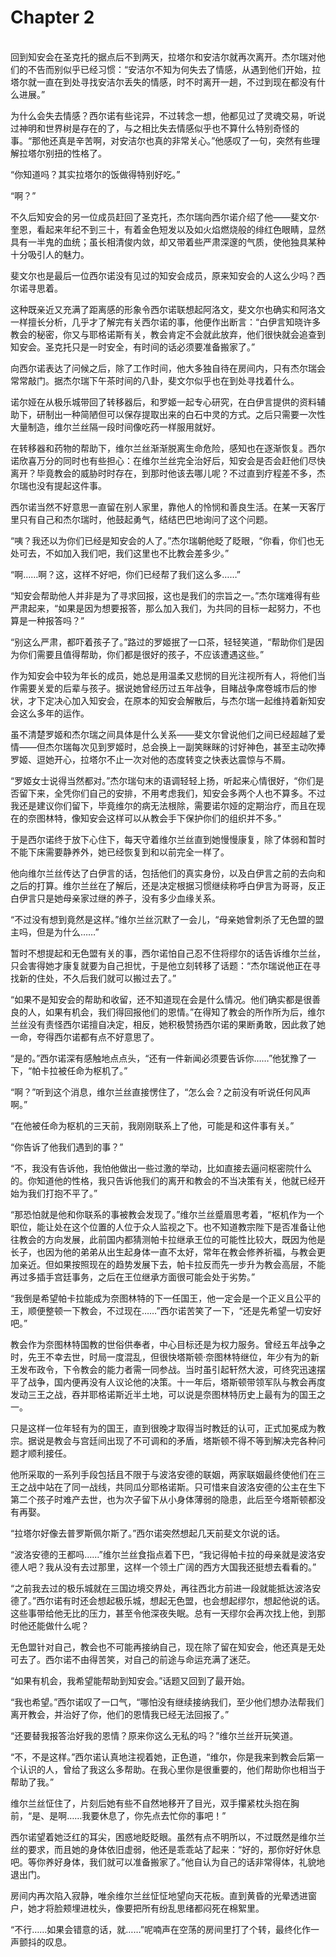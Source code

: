 # Chapter 2

<br>
回到知安会在圣克托的据点后不到两天，拉塔尔和安洁尔就再次离开。杰尔瑞对他们的不告而别似乎已经习惯：“安洁尔不知为何失去了情感，从遇到他们开始，拉塔尔就一直在到处寻找安洁尔丢失的情感，时不时离开一趟，不过到现在都没有什么进展。”

为什么会失去情感？西尔诺有些诧异，不过转念一想，他都见过了灵魂交易，听说过神明和世界树是存在的了，与之相比失去情感似乎也不算什么特别奇怪的事。“那他还真是辛苦啊，对安洁尔也真的非常关心。”他感叹了一句，突然有些理解拉塔尔别扭的性格了。

“你知道吗？其实拉塔尔的饭做得特别好吃。”

“啊？”

不久后知安会的另一位成员赶回了圣克托，杰尔瑞向西尔诺介绍了他——斐文尔·奎恩，看起来年纪不到三十，有着金色短发以及如火焰燃烧般的绯红色眼睛，显然具有一半鬼的血统；虽长相清俊内敛，却又带着些严肃深邃的气质，使他独具某种十分吸引人的魅力。

斐文尔也是最后一位西尔诺没有见过的知安会成员，原来知安会的人这么少吗？西尔诺寻思着。

这种既亲近又充满了距离感的形象令西尔诺联想起阿洛文，斐文尔也确实和阿洛文一样擅长分析，几乎才了解完有关西尔诺的事，他便作出断言：“白伊言知晓许多教会的秘密，你又与耶格诺斯有关，教会肯定不会就此放弃，他们很快就会追查到知安会。圣克托只是一时安全，有时间的话必须要准备搬家了。”

向西尔诺表达了问候之后，除了工作时间，他大多独自待在房间内，只有杰尔瑞会常常敲门。据杰尔瑞下午茶时间的八卦，斐文尔似乎也在到处寻找着什么。

诺尔娅在从极乐城带回了转移器后，和罗姬一起专心研究，在白伊言提供的资料辅助下，研制出一种简陋但可以保存提取出来的白石中灵的方式。之后只需要一次性大量制造，维尔兰丝隔一段时间像吃药一样服用就好。

在转移器和药物的帮助下，维尔兰丝渐渐脱离生命危险，感知也在逐渐恢复。西尔诺欣喜万分的同时也有些担心：在维尔兰丝完全治好后，知安会是否会赶他们尽快离开？毕竟教会的威胁时时存在，到那时他该去哪儿呢？不过直到疗程差不多，杰尔瑞也没有提起这件事。

西尔诺当然不好意思一直留在别人家里，靠他人的怜悯和善良生活。在某一天客厅里只有自己和杰尔瑞时，他鼓起勇气，结结巴巴地询问了这个问题。

“咦？我还以为你们已经是知安会的人了。”杰尔瑞朝他眨了眨眼，“你看，你们也无处可去，不如加入我们吧，我们这里也不比教会差多少。”

“啊……啊？这，这样不好吧，你们已经帮了我们这么多……”

“知安会帮助他人并非是为了寻求回报，这也是我们的宗旨之一。”杰尔瑞难得有些严肃起来，“如果是因为想要报答，那么加入我们，为共同的目标一起努力，不也算是一种报答吗？”

“别这么严肃，都吓着孩子了。”路过的罗姬抿了一口茶，轻轻笑道，“帮助你们是因为你们需要且值得帮助，你们都是很好的孩子，不应该遭遇这些。”

作为知安会中较为年长的成员，她总是用温柔又悲悯的目光注视所有人，将他们当作需要关爱的后辈与孩子。据说她曾经历过五年战争，目睹战争席卷城市后的惨状，才下定决心加入知安会，在原本的知安会解散后，与杰尔瑞一起维持着新知安会这么多年的运作。

虽不清楚罗姬和杰尔瑞之间具体是什么关系——斐文尔曾说他们之间已经超越了爱情——但杰尔瑞每次见到罗姬时，总会换上一副笑眯眯的讨好神色，甚至主动吹捧罗姬、逗她开心，拉塔尔不止一次对他的态度转变之快表达震惊与不屑。

“罗姬女士说得当然都对。”杰尔瑞句末的语调轻轻上扬，听起来心情很好，“你们是否留下来，全凭你们自己的安排，不用考虑我们，知安会多两个人也不算多。不过我还是建议你们留下，毕竟维尔的病无法根除，需要诺尔娅的定期治疗，而且在现在的奈图林特，像知安会这样可以从教会手下保护你们的组织并不多。”

于是西尔诺终于放下心住下，每天守着维尔兰丝直到她慢慢康复，除了体弱和暂时不能下床需要静养外，她已经恢复到和以前完全一样了。

他向维尔兰丝传达了白伊言的话，包括他们的真实身份，以及白伊言之前的去向和之后的打算。维尔兰丝在了解后，还是决定根据习惯继续称呼白伊言为哥哥，反正白伊言只是她母亲家过继的养子，没有多少血缘关系。

“不过没有想到竟然是这样。”维尔兰丝沉默了一会儿，“母亲她曾刺杀了无色盟的盟主吗，但是为什么……”

暂时不想提起和无色盟有关的事，西尔诺怕自己忍不住将缪尔的话告诉维尔兰丝，只会害得她才康复就要为自己担忧，于是他立刻转移了话题：“杰尔瑞说他正在寻找新的住处，不久后我们就可以搬过去了。”

“如果不是知安会的帮助和收留，还不知道现在会是什么情况。他们确实都是很善良的人，如果有机会，我们得回报他们的恩情。”在得知了教会的所作所为后，维尔兰丝没有责怪西尔诺擅自决定，相反，她积极赞扬西尔诺的果断勇敢，因此救了她一命，夸得西尔诺都有点不好意思了。

“是的。”西尔诺深有感触地点点头，“还有一件新闻必须要告诉你……”他犹豫了一下，“帕卡拉被任命为枢机了。”

“啊？”听到这个消息，维尔兰丝直接愣住了，“怎么会？之前没有听说任何风声啊。”

“在他被任命为枢机的三天前，我刚刚联系上了他，可能是和这件事有关。”

“你告诉了他我们遇到的事？”

“不，我没有告诉他，我怕他做出一些过激的举动，比如直接去逼问枢密院什么的。你知道他的性格，我只告诉他我们的离开和教会的不当决策有关，他就已经开始为我们打抱不平了。”

“那恐怕就是他和你联系的事被教会发现了。”维尔兰丝蹙眉思考着，“枢机作为一个职位，能让处在这个位置的人位于众人监视之下。也不知道教宗陛下是否准备让他往教会的方向发展，此前国内都猜测帕卡拉继承王位的可能性比较大，既因为他是长子，也因为他的弟弟从出生起身体一直不太好，常年在教会修养祈福，与教会更加亲近。但如果按照现在的趋势发展下去，帕卡拉反而先一步升为教会高层，不能再过多插手宫廷事务，之后在王位继承方面很可能会处于劣势。”

“我倒是希望帕卡拉能成为奈图林特的下一任国王，他一定会是一个正义且公平的王，顺便整顿一下教会，不过现在……”西尔诺苦笑了一下，“还是先希望一切安好吧。”

教会作为奈图林特国教的世俗供奉者，中心目标还是为权力服务。曾经五年战争之时，先王不幸去世，时局一度混乱，但很快塔斯顿·奈图林特继位，年少有为的新王发布政令，下令教会的能力者需一同参战。当时虽引起轩然大波，可终究迅速摆平了战争，国内便再没有人议论他的决策。十一年后，塔斯顿带领军队与教会再度发动三王之战，吞并耶格诺斯近半土地，可以说是奈图林特历史上最有为的国王之一。

只是这样一位年轻有为的国王，直到很晚才取得当时教廷的认可，正式加冕成为教宗。据说是教会与宫廷间出现了不可调和的矛盾，塔斯顿不得不等到解决完各种问题才顺利接任。

他所采取的一系列手段包括且不限于与波洛安德的联姻，两家联姻最终使他们在三王之战中站在了同一战线，共同瓜分耶格诺斯。只可惜来自波洛安德的公主在生下第二个孩子时难产去世，也为次子留下从小身体薄弱的隐患，此后至今塔斯顿都没有再娶。

“拉塔尔好像去普罗斯佩尔斯了。”西尔诺突然想起几天前斐文尔说的话。

“波洛安德的王都吗……”维尔兰丝食指点着下巴，“我记得帕卡拉的母亲就是波洛安德人吧？我从没有去过那里，这样一个领土广阔的西方大国我还挺想去看看的。”

“之前我去过的极乐城就在三国边境交界处，再往西北方前进一段就能抵达波洛安德了。”西尔诺有时还会想起极乐城，想起无色盟，也会想起缪尔，想起他说的话。这些事带给他无比的压力，甚至令他深夜失眠。总有一天缪尔会再次找上他，到那时他还能做什么呢？

无色盟针对自己，教会也不可能再接纳自己，现在除了留在知安会，他还真是无处可去了。西尔诺不由得苦笑，对自己的前途与命运充满了迷茫。

“如果有机会，我希望能帮助到知安会。”话题又回到了最开始。

“我也希望。”西尔诺叹了一口气，“哪怕没有继续接纳我们，至少他们想办法帮我们离开教会，并治好了你，他们的恩情我已经无法回报了。”

“还要替我报答治好我的恩情？原来你这么无私的吗？”维尔兰丝开玩笑道。

“不，不是这样。”西尔诺认真地注视着她，正色道，“维尔，你是我来到教会后第一个认识的人，曾给了我这么多帮助。在我心里你是很重要的，他们帮助你也相当于帮助了我。”

维尔兰丝怔住了，片刻后她有些不自然地移开了目光，双手攥紧枕头抱在胸前，“是、是啊……我要休息了，你先点去忙你的事吧！”

西尔诺望着她泛红的耳尖，困惑地眨眨眼。虽然有点不明所以，不过既然是维尔兰丝的要求，而且她的身体依旧虚弱，他还是乖乖站了起来：“好的，那你好好休息吧。等你养好身体，我们就可以准备搬家了。”他自认为自己的话非常得体，礼貌地退出门。

房间内再次陷入寂静，唯余维尔兰丝怔怔地望向天花板。直到黄昏的光晕透进窗户，她才将脸颊埋进枕头，像要把所有纷乱思绪都闷死在棉絮里。

“不行……如果会错意的话，就……”呢喃声在空荡的房间里打了个转，最终化作一声颤抖的叹息。
